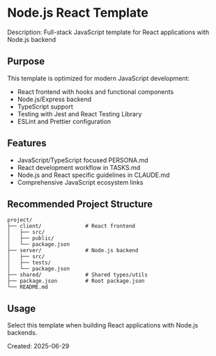 # Node.js React Template

Description: Full-stack JavaScript template for React applications with Node.js backend

## Purpose
This template is optimized for modern JavaScript development:
- React frontend with hooks and functional components
- Node.js/Express backend
- TypeScript support
- Testing with Jest and React Testing Library
- ESLint and Prettier configuration

## Features
- JavaScript/TypeScript focused PERSONA.md
- React development workflow in TASKS.md
- Node.js and React specific guidelines in CLAUDE.md
- Comprehensive JavaScript ecosystem links

## Recommended Project Structure
```
project/
├── client/              # React frontend
│   ├── src/
│   ├── public/
│   └── package.json
├── server/              # Node.js backend
│   ├── src/
│   ├── tests/
│   └── package.json
├── shared/              # Shared types/utils
├── package.json         # Root package.json
└── README.md
```

## Usage
Select this template when building React applications with Node.js backends.

Created: 2025-06-29